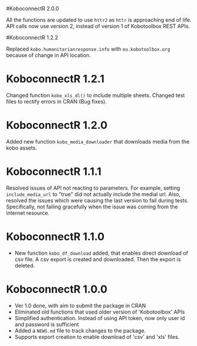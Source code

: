 
#KoboconnectR 2.0.0

All the functions are updated to use `httr2` as `httr` is approaching end of life.
API calls now use version 2, instead of version 1 of Kobotoolbox REST APIs.


#KoboconnectR 1.2.2

Replaced `kobo.humanitarianresponse.info` with `eu.kobotoolbox.org` because of change in API location.



# KoboconnectR 1.2.1

Changed function `kobo_xls_dl()` to include multiple sheets.
Changed test files to rectify errors in CRAN (Bug fixes).

# KoboconnectR 1.2.0

Added new function `kobo_media_downloader` that downloads media from the kobo assets.

# KoboconnectR 1.1.1

Resolved issues of API not reacting to parameters. For example, setting `include_media_url` to "true" did not actually include the medial url. 
Also, resolved the issues which were causing the last version to fail during tests. Specifically, not failing gracefully when the issue was coming from the internet resource.

# KoboconnectR 1.1.0

* New function `kobo_df_download` added, that enables direct download of csv file. A csv export is created and downloaded. Then the export is deleted.

# KoboconnectR 1.0.0

* Ver 1.0 done, with aim to submit the package in CRAN
* Eliminated old functions that used older version of 'Kobotoolbox' APIs
* Simplified authentication. Instead of using API token, now only user id and password is sufficient
* Added a `NEWS.md` file to track changes to the package.
* Supports export creation to enable download of 'csv' and 'xls' files.


